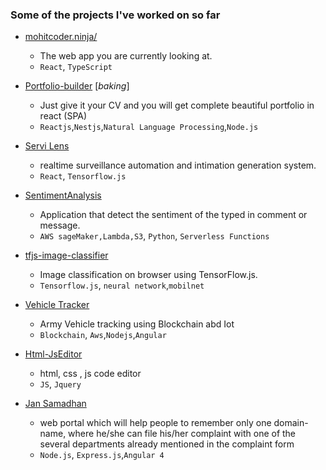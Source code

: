 ### Some of the projects I've worked on so far

- [mohitcoder.ninja/](https://www.mohitcoder.ninja//)

  - The web app you are currently looking at.
  - `React`, `TypeScript`

- [Portfolio-builder](https://github.com/mohitj27/portfolio-builder-backend) \[_baking_\]

  - Just give it your CV and you will get complete beautiful portfolio in react (SPA)
  - `Reactjs`,`Nestjs`,`Natural Language Processing`,`Node.js`

- [Servi Lens](https://github.com/mohitj27/servi-lens)

  - realtime surveillance automation and intimation generation system.
  - `React`, `Tensorflow.js`

- [SentimentAnalysis](https://github.com/mohitj27/SentimentAnalysis)

  - Application that detect the sentiment of the typed in comment or message.
  - `AWS sageMaker,Lambda,S3`, `Python`, `Serverless Functions`

- [tfjs-image-classifier](https://github.com/mohitj27/rock-paper-scissor)

  - Image classification on browser using TensorFlow.js.
  - `Tensorflow.js`, `neural network`,`mobilnet`

- [Vehicle Tracker](https://github.com/mohitj27/live-tracker)

  - Army Vehicle tracking using Blockchain abd Iot
  - `Blockchain`, `Aws`,`Nodejs`,`Angular`

- [Html-JsEditor](https://github.com/mohitj27/code-player)

  - html, css , js code editor
  - `JS`, `Jquery`

- [Jan Samadhan](https://github.com/mohitj27/bhopalSch)

  - web portal which will help people to remember only one domain-name, where he/she can file his/her complaint with one of the several departments already mentioned in the complaint form
  - `Node.js`, `Express.js`,`Angular 4`
